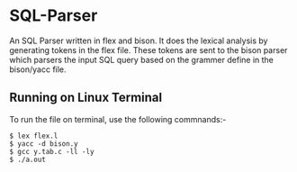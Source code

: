 # SQL-Parser

An SQL Parser written in flex and bison. 
It does the lexical analysis by generating tokens in the flex file. These tokens are sent to the bison parser which parsers the input SQL query based on the grammer define in the bison/yacc file.

## Running on Linux Terminal
To run the file on terminal, use the following commnands:-
```
$ lex flex.l
$ yacc -d bison.y
$ gcc y.tab.c -ll -ly
$ ./a.out
```
